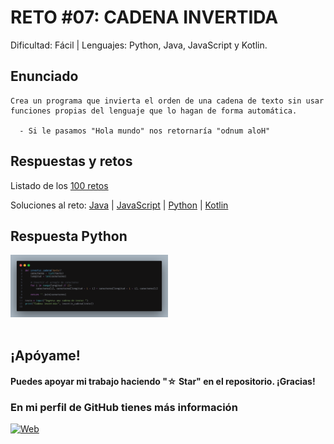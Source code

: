 # RETO #07: CADENA INVERTIDA
Dificultad: Fácil | Lenguajes: Python, Java, JavaScript y Kotlin.

## Enunciado

```
Crea un programa que invierta el orden de una cadena de texto sin usar funciones propias del lenguaje que lo hagan de forma automática.

  - Si le pasamos "Hola mundo" nos retornaría "odnum aloH"
```

## Respuestas y retos
Listado de los [100 retos](/README.md)

Soluciones al reto: 
[Java](/RETOS/Reto07/Reto07.java) | 
[JavaScript](/RETOS/Reto07/Reto07.js) | 
[Python](/RETOS/Reto07/Reto07.py) |
[Kotlin](/RETOS/Reto07/Reto07.kt)

## Respuesta Python
<div aling="center">
<img src="https://github.com/breativo/100retos_bybreativo/blob/master/img/reto07.png"
alt="Solución reto Python"
style="width:50%;"/>
</div>

</br>

## ¡Apóyame! 
#### Puedes apoyar mi trabajo haciendo "☆ Star" en el repositorio. ¡Gracias!

### En mi perfil de GitHub tienes más información

[![Web](https://img.shields.io/badge/GitHub-breativo-14a1f0?style=for-the-badge&logo=github&logoColor=white&labelColor=101010)](https://github.com/breativo)
